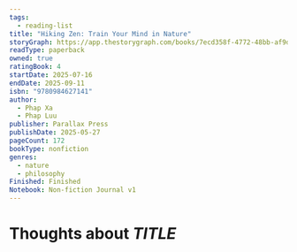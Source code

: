 ```yaml
---
tags:
  - reading-list
title: "Hiking Zen: Train Your Mind in Nature"
storyGraph: https://app.thestorygraph.com/books/7ecd358f-4772-48bb-af9d-df44831f8023
readType: paperback
owned: true
ratingBook: 4
startDate: 2025-07-16
endDate: 2025-09-11
isbn: "9780984627141"
author:
  - Phap Xa
  - Phap Luu
publisher: Parallax Press
publishDate: 2025-05-27
pageCount: 172
bookType: nonfiction
genres:
  - nature
  - philosophy
Finished: Finished
Notebook: Non-fiction Journal v1
---
```


# Thoughts about _TITLE_

